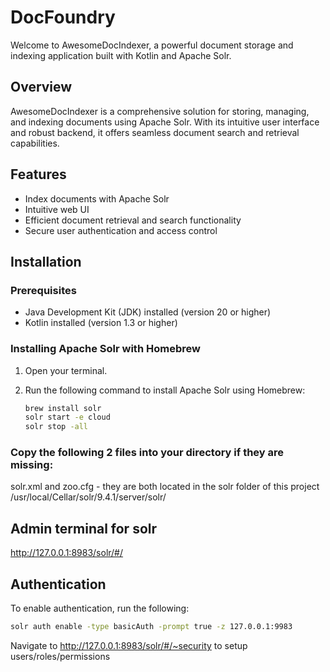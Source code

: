 # DocFoundry

Welcome to AwesomeDocIndexer, a powerful document storage and indexing application built with Kotlin and Apache Solr.

## Overview

AwesomeDocIndexer is a comprehensive solution for storing, managing, and indexing documents using Apache Solr. With its intuitive user interface and robust backend, it offers seamless document search and retrieval capabilities.

## Features

- Index documents with Apache Solr
- Intuitive web UI
- Efficient document retrieval and search functionality
- Secure user authentication and access control

## Installation

### Prerequisites

- Java Development Kit (JDK) installed (version 20 or higher)
- Kotlin installed (version 1.3 or higher)

### Installing Apache Solr with Homebrew

1. Open your terminal.

2. Run the following command to install Apache Solr using Homebrew:

   ```bash
   brew install solr
   solr start -e cloud
   solr stop -all

### Copy the following 2 files into your directory if they are missing:

solr.xml and zoo.cfg - they are both located in the solr folder of this project
/usr/local/Cellar/solr/9.4.1/server/solr/

## Admin terminal for solr

http://127.0.0.1:8983/solr/#/

## Authentication

To enable authentication, run the following: 

   ```bash
   solr auth enable -type basicAuth -prompt true -z 127.0.0.1:9983
   ```

Navigate to http://127.0.0.1:8983/solr/#/~security to setup users/roles/permissions

